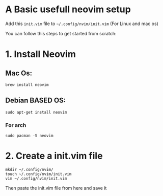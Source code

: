 # A Basic usefull neovim setup

Add this `init.vim` file to `~/.config/nvim/init.vim` (For Linux and mac os)

You can follow this steps to get started from scratch:

# 1. Install Neovim
## Mac Os:
```
brew install neovim
```

## Debian BASED OS:
```
sudo apt-get install neovim
```
### For arch
```
sudo pacman -S neovim
```

# 2. Create a init.vim file
```
mkdir ~/.config/nvim/
touch ~/.config/nvim/init.vim
vim ~/.config/nvim/init.vim
```
Then paste the init.vim file from here and save it
